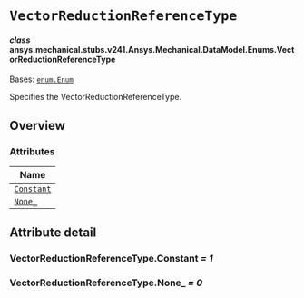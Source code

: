 # `VectorReductionReferenceType`

<a id="ansys.mechanical.stubs.v241.Ansys.Mechanical.DataModel.Enums.VectorReductionReferenceType"></a>

#### *class* ansys.mechanical.stubs.v241.Ansys.Mechanical.DataModel.Enums.VectorReductionReferenceType

Bases: [`enum.Enum`](https://docs.python.org/3/library/enum.html#enum.Enum)

Specifies the VectorReductionReferenceType.

<!-- !! processed by numpydoc !! -->

<a id="overview"></a>

## Overview

### Attributes

| Name |
| -------------------------------------------------------- |
| [`Constant`](#VectorReductionReferenceType.Constant) |
| [`None_`](#VectorReductionReferenceType.None_) |

<a id="attribute-detail"></a>

## Attribute detail

<a id="VectorReductionReferenceType.Constant"></a>

### VectorReductionReferenceType.Constant *= 1*

<a id="VectorReductionReferenceType.None_"></a>

### VectorReductionReferenceType.None_ *= 0*


